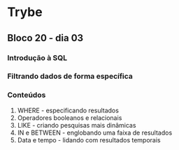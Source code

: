 # Trybe
## Bloco 20 - dia 03
### Introdução à SQL
### Filtrando dados de forma específica

### Conteúdos

1. WHERE - especificando resultados
2. Operadores booleanos e relacionais
3. LIKE - criando pesquisas mais dinâmicas
4. IN e BETWEEN - englobando uma faixa de resultados
5. Data e tempo - lidando com resultados temporais